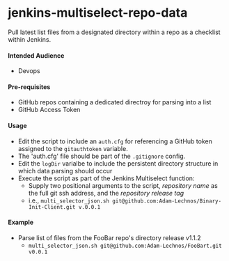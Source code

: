 # jenkins-multiselect-repo-data
Pull latest list files from a designated directory within a repo as a checklist within Jenkins.

#### Intended Audience
* Devops

#### Pre-requisites
* GitHub repos containing a dedicated directroy for parsing into a list
* GitHub Access Token

#### Usage
* Edit the script to include an `auth.cfg` for referencing a GitHub token assigned to the `gitauthtoken` variable. 
* The 'auth.cfg' file should be part of the `.gitignore` config.
* Edit the `logDir` varialbe to include the persistent directory structure in which data parsing should occur
* Execute the script as part of the Jenkins Multiselect function:
  * Supply two positional arguments to the script, *repository name* as the full git ssh address, and the *repository release tag*
  * i.e., `multi_selector_json.sh git@github.com:Adam-Lechnos/Binary-Init-Client.git v.0.0.1`

#### Example
* Parse list of files from the FooBar repo's directory release v1.1.2
  * `multi_selector_json.sh git@github.com:Adam-Lechnos/FooBart.git v0.0.1`
